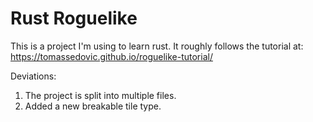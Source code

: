 # Rust Roguelike

This is a project I'm using to learn rust. It roughly follows the tutorial at: https://tomassedovic.github.io/roguelike-tutorial/

Deviations:
1. The project is split into multiple files.
2. Added a new breakable tile type.